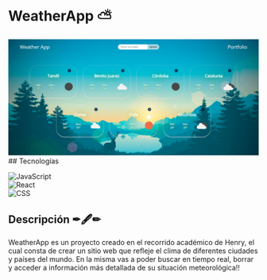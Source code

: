 # WeatherApp ⛅

<img src='./weatherApp.png'/>
## Tecnologías

![JavaScript](https://img.shields.io/badge/-JavaScript-333333?style=flat&logo=javascript) <br>
![React](https://img.shields.io/badge/-React-333333?style=flat&logo=react)<br>
![CSS](https://img.shields.io/badge/-CSS-333333?style=flat&logo=CSS3&logoColor=1572B6)
  

## Descripción ✒🖋✏

WeatherApp es un proyecto creado en el recorrido académico de Henry, el cual consta de
crear un sitio web que refleje el clima de diferentes ciudades y países del mundo.
En la misma vas a poder buscar en tiempo real, borrar y acceder a información más detallada de su
situación meteorológica!!
